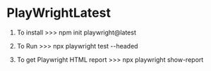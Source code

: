 # PlayWrightLatest



1. To install  >>>    npm init playwright@latest

2. To Run  >>>    npx playwright test --headed

3. To get Playwright HTML report  >>>  npx playwright show-report

